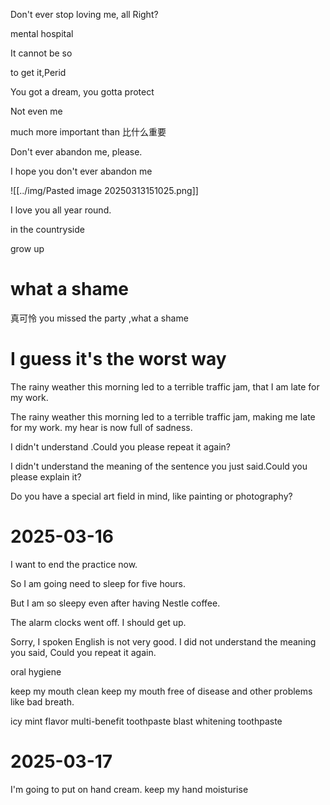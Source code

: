Don't ever stop loving me, all Right?

mental  hospital

It cannot be so

to get it,Perid

You got a dream,
you gotta protect

Not even me

much more important than
比什么重要

Don't ever abandon me, please.

I hope you don't ever abandon me

![[../img/Pasted image 20250313151025.png]]

I love you all year round.

in the countryside

grow up

# what a shame
真可怜
you missed the party ,what a shame

# I guess it's the worst way

The rainy weather this morning led to a terrible traffic jam, that I am late for my work.

The rainy weather this morning led to a terrible traffic jam, making me late for my work. my hear is now full of sadness.


I didn't understand .Could you please repeat it again?

I didn't understand the meaning of the sentence you just said.Could you please explain it?

Do you have a special art field in mind, like painting or photography?


# 2025-03-16
I want to end the practice now.

So I am going need to sleep for five hours.

But I am so sleepy even after having Nestle coffee.

The alarm clocks went off. I should get up.

Sorry, I spoken English is not very good. I did not understand the meaning you said, Could you repeat it again.

oral hygiene

keep my mouth clean
keep my mouth free of disease and other problems like bad breath.

icy mint flavor
multi-benefit toothpaste
blast whitening toothpaste

# 2025-03-17
I'm going to put on hand cream.
keep my hand moisturise